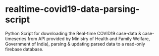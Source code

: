 # realtime-covid19-data-parsing-script
Python Script for downloading the Real-time COVID19 case-data &amp; case-timeseries from API provided by Ministry of Health and Family Welfare, Government of India), parsing &amp; updating parsed data to a read-only firebase database. 
